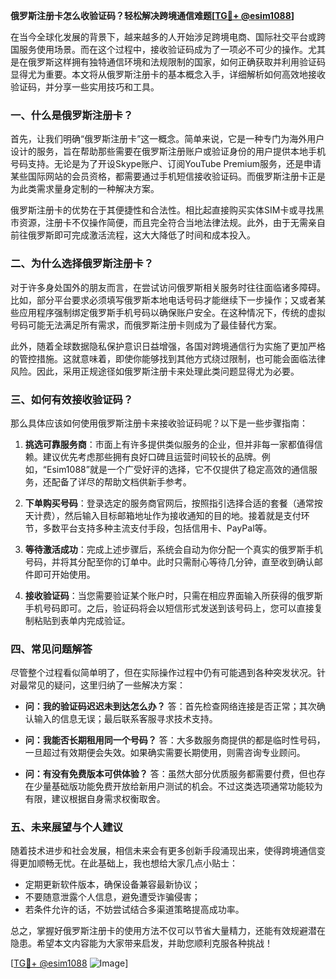 **俄罗斯注册卡怎么收验证码？轻松解决跨境通信难题[[TG💪+ @esim1088](https://t.me/s/esim1088)]**

在当今全球化发展的背景下，越来越多的人开始涉足跨境电商、国际社交平台或跨国服务使用场景。而在这个过程中，接收验证码成为了一项必不可少的操作。尤其是在俄罗斯这样拥有独特通信环境和法规限制的国家，如何正确获取并利用验证码显得尤为重要。本文将从俄罗斯注册卡的基本概念入手，详细解析如何高效地接收验证码，并分享一些实用技巧和工具。

### 一、什么是俄罗斯注册卡？

首先，让我们明确“俄罗斯注册卡”这一概念。简单来说，它是一种专门为海外用户设计的服务，旨在帮助那些需要在俄罗斯注册账户或验证身份的用户提供本地手机号码支持。无论是为了开设Skype账户、订阅YouTube Premium服务，还是申请某些国际网站的会员资格，都需要通过手机短信接收验证码。而俄罗斯注册卡正是为此类需求量身定制的一种解决方案。

俄罗斯注册卡的优势在于其便捷性和合法性。相比起直接购买实体SIM卡或寻找黑市资源，注册卡不仅操作简便，而且完全符合当地法律法规。此外，由于无需亲自前往俄罗斯即可完成激活流程，这大大降低了时间和成本投入。

### 二、为什么选择俄罗斯注册卡？

对于许多身处国外的朋友而言，在尝试访问俄罗斯相关服务时往往面临诸多障碍。比如，部分平台要求必须填写俄罗斯本地电话号码才能继续下一步操作；又或者某些应用程序强制绑定俄罗斯手机号码以确保账户安全。在这种情况下，传统的虚拟号码可能无法满足所有需求，而俄罗斯注册卡则成为了最佳替代方案。

此外，随着全球数据隐私保护意识日益增强，各国对跨境通信行为实施了更加严格的管控措施。这就意味着，即使你能够找到其他方式绕过限制，也可能会面临法律风险。因此，采用正规途径如俄罗斯注册卡来处理此类问题显得尤为必要。

### 三、如何有效接收验证码？

那么具体应该如何使用俄罗斯注册卡来接收验证码呢？以下是一些步骤指南：

1. **挑选可靠服务商**：市面上有许多提供类似服务的企业，但并非每一家都值得信赖。建议优先考虑那些拥有良好口碑且运营时间较长的品牌。例如，“Esim1088”就是一个广受好评的选择，它不仅提供了稳定高效的通信服务，还配备了详尽的帮助文档供新手参考。
   
2. **下单购买号码**：登录选定的服务商官网后，按照指引选择合适的套餐（通常按天计费），然后输入目标邮箱地址作为接收通知的目的地。接着就是支付环节，多数平台支持多种主流支付手段，包括信用卡、PayPal等。

3. **等待激活成功**：完成上述步骤后，系统会自动为你分配一个真实的俄罗斯手机号码，并将其分配至你的订单中。此时只需耐心等待几分钟，直至收到确认邮件即可开始使用。

4. **接收验证码**：当您需要验证某个账户时，只需在相应界面输入所获得的俄罗斯手机号码即可。之后，验证码将会以短信形式发送到该号码上，您可以直接复制粘贴到表单内完成验证。

### 四、常见问题解答

尽管整个过程看似简单明了，但在实际操作过程中仍有可能遇到各种突发状况。针对最常见的疑问，这里归纳了一些解决方案：

- **问：我的验证码迟迟未到达怎么办？**
  答：首先检查网络连接是否正常；其次确认输入的信息无误；最后联系客服寻求技术支持。

- **问：我能否长期租用同一个号码？**
  答：大多数服务商提供的都是临时性号码，一旦超过有效期便会失效。如果确实需要长期使用，则需咨询专业顾问。

- **问：有没有免费版本可供体验？**
  答：虽然大部分优质服务都需要付费，但也存在少量基础版功能免费开放给新用户测试的机会。不过这类选项通常功能较为有限，建议根据自身需求权衡取舍。

### 五、未来展望与个人建议

随着技术进步和社会发展，相信未来会有更多创新手段涌现出来，使得跨境通信变得更加顺畅无忧。在此基础上，我也想给大家几点小贴士：
- 定期更新软件版本，确保设备兼容最新协议；
- 不要随意泄露个人信息，避免遭受诈骗侵害；
- 若条件允许的话，不妨尝试结合多渠道策略提高成功率。

总之，掌握好俄罗斯注册卡的使用方法不仅可以节省大量精力，还能有效规避潜在隐患。希望本文内容能为大家带来启发，并助您顺利克服各种挑战！

[[TG💪+ @esim1088](https://t.me/s/esim1088) ![Image](https://i.postimg.cc/4NQfJmqS/Snipaste-2025-05-13-00-14-12.png)]